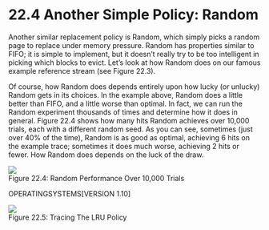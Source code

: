 # 22.4 Another Simple Policy: Random  

Another similar replacement policy is Random, which simply picks a random page to replace under memory pressure. Random has properties similar to FIFO; it is simple to implement, but it doesn’t really try to be too intelligent in picking which blocks to evict. Let’s look at how Random does on our famous example reference stream (see Figure 22.3).  

Of course, how Random does depends entirely upon how lucky (or unlucky) Random gets in its choices. In the example above, Random does a little better than FIFO, and a little worse than optimal. In fact, we can run the Random experiment thousands of times and determine how it does in general. Figure 22.4 shows how many hits Random achieves over 10,000 trials, each with a different random seed. As you can see, sometimes (just over $4 0 \%$ of the time), Random is as good as optimal, achieving 6 hits on the example trace; sometimes it does much worse, achieving 2 hits or fewer. How Random does depends on the luck of the draw.  

![](images/ed3d45518d591397951077eab29caa7c7fcb782403124e5dd5d482e12c3a245c.jpg)  
Figure 22.4: Random Performance Over 10,000 Trials  

OPERATINGSYSTEMS[VERSION 1.10]  

![](images/31f3b1aee0983e449d966c40eef3beb09ada12cf51c266b65f9fd2836b526860.jpg)  
Figure 22.5: Tracing The LRU Policy  

